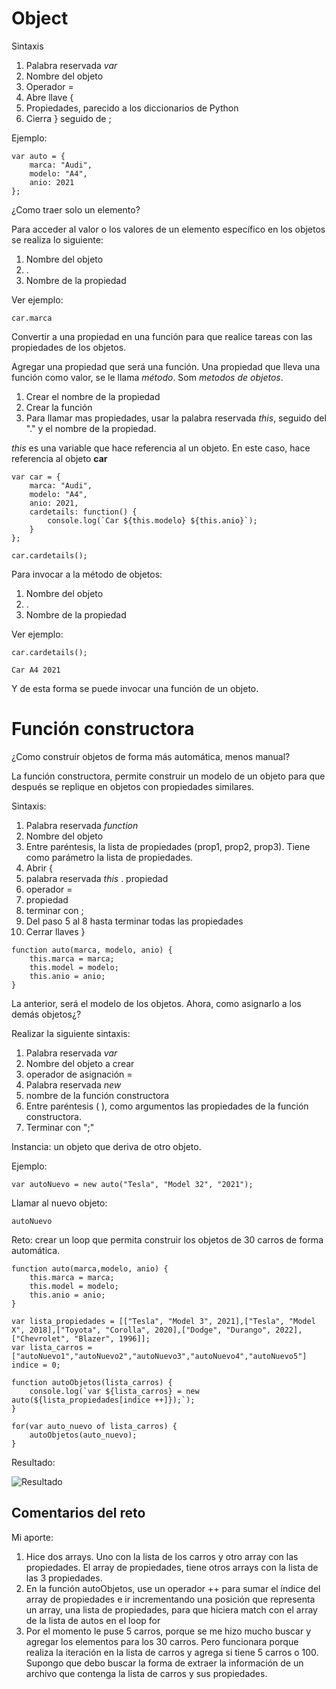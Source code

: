 # Object

Sintaxis
1. Palabra reservada *var*
2. Nombre del objeto
3. Operador =
4. Abre llave {
5. Propiedades, parecido a los diccionarios de Python
6. Cierra } seguido de ;

Ejemplo:

````
var auto = {
    marca: "Audi",
    modelo: "A4",
    anio: 2021
};
````


¿Como traer solo un elemento?

Para acceder al valor o los valores de un  elemento específico en los objetos se realiza lo siguiente:

1. Nombre del objeto
2. .
3. Nombre de la propiedad

Ver ejemplo:

````
car.marca

````
Convertir a una propiedad en una función para que realice tareas con las propiedades de los objetos.

Agregar una propiedad que será una función. Una propiedad que lleva una función como valor, se le llama *método*. Som *metodos de objetos*.

1. Crear el nombre de la propiedad
2. Crear la función
3. Para llamar mas propiedades, usar la palabra reservada *this*, seguido del "." y el nombre de la propiedad.

*this* es una variable que hace referencia al un objeto. En este caso, hace referencia al objeto **car**

````
var car = {
    marca: "Audi",
    modelo: "A4",
    anio: 2021,
    cardetails: function() {
        console.log(`Car ${this.modelo} ${this.anio}`);
    }
};

car.cardetails();
````


Para invocar a la método de objetos:

1. Nombre del objeto
2. .
3. Nombre de la propiedad

Ver ejemplo:

````
car.cardetails();

Car A4 2021

````

Y de esta forma se puede invocar una función de un objeto.

# Función constructora

¿Como construir objetos de forma más automática, menos manual?

La función constructora, permite construir un modelo de un objeto para que después se replique en objetos con propiedades similares.

Sintaxis:

1. Palabra reservada *function*
2. Nombre del objeto
3. Entre paréntesis, la lista de propiedades (prop1, prop2, prop3). Tiene como parámetro la lista de propiedades.
4. Abrir {
5. palabra reservada *this* . propiedad
6. operador =
7. propiedad
8. terminar con ;
9. Del paso 5 al 8 hasta terminar todas las propiedades
10. Cerrar llaves }

````
function auto(marca, modelo, anio) {
    this.marca = marca;
    this.model = modelo;
    this.anio = anio;
}
````
La anterior, será el modelo de los objetos.
Ahora, como asignarlo a los demás objetos¿?

Realizar la siguiente sintaxis:
1. Palabra reservada *var*
2. Nombre del objeto a crear
3. operador de asignación =
4. Palabra reservada *new*
5. nombre de la función constructora
6. Entre paréntesis ( ), como argumentos las propiedades de la función constructora.
8. Terminar con ";"

Instancia: un objeto que deriva de otro objeto.

Ejemplo:

````
var autoNuevo = new auto("Tesla", "Model 32", "2021");
````

Llamar al nuevo objeto:

````
autoNuevo
````

Reto: crear un loop que permita construir los objetos de 30 carros de forma automática.

````
function auto(marca,modelo, anio) {
    this.marca = marca;
    this.model = modelo;
    this.anio = anio;
}

var lista_propiedades = [["Tesla", "Model 3", 2021],["Tesla", "Model X", 2018],["Toyota", "Corolla", 2020],["Dodge", "Durango", 2022],["Chevrolet", "Blazer", 1996]];
var lista_carros = ["autoNuevo1","autoNuevo2","autoNuevo3","autoNuevo4","autoNuevo5"]
indice = 0;

function autoObjetos(lista_carros) {
    console.log(`var ${lista_carros} = new auto(${lista_propiedades[indice ++]});`);
}

for(var auto_nuevo of lista_carros) {
    autoObjetos(auto_nuevo);
}
````

Resultado:

![Resultado](/Doc/images/resultado-objects.png)

## Comentarios del reto

Mi aporte:

1. Hice dos arrays. Uno con la lista de los carros y otro array con las propiedades. El array de propiedades, tiene otros arrays con la lista de las 3 propiedades.
2. En la función autoObjetos, use un operador ++ para sumar el índice del array de propiedades e ir incrementando una posición que representa un array, una lista de propiedades, para que hiciera match con el array de la lista de autos en el loop for
3. Por el momento le puse 5 carros, porque se me hizo mucho buscar y agregar los elementos para los 30 carros. Pero funcionara porque realiza la iteración en la lista de carros y agrega si tiene 5 carros o 100. Supongo que debo buscar la forma de extraer la información de un archivo que contenga la lista de carros y sus propiedades.


